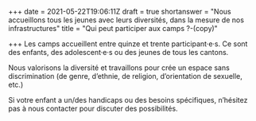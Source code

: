 +++
date = 2021-05-22T19:06:11Z
draft = true
shortanswer = "Nous accueillons tous les jeunes avec leurs diversités, dans la mesure de nos infrastructures"
title = "Qui peut participer aux camps ?-(copy)"

+++
Les camps accueillent entre quinze et trente participant·e·s. Ce sont des enfants, des adolescent·e·s ou des jeunes de tous les cantons.

Nous valorisons la diversité et travaillons pour crée un espace sans discrimination (de genre, d’ethnie, de religion, d’orientation de sexuelle, etc.)

Si votre enfant a un/des handicaps ou des besoins spécifiques, n’hésitez pas à nous contacter pour discuter des possibilités.